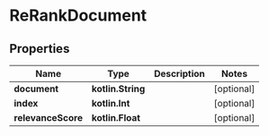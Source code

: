 
# ReRankDocument

## Properties
| Name | Type | Description | Notes |
| ------------ | ------------- | ------------- | ------------- |
| **document** | **kotlin.String** |  |  [optional] |
| **index** | **kotlin.Int** |  |  [optional] |
| **relevanceScore** | **kotlin.Float** |  |  [optional] |




